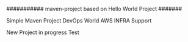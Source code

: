 ########### maven-project based on Hello World Project #######

Simple Maven Project
DevOps World
AWS INFRA Support

New Project in progress
Test
